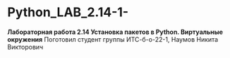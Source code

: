 # Python_LAB_2.14-1-
**Лабораторная работа 2.14 Установка пакетов в Python. Виртуальные окружения** 
Поготовил студент группы ИТС-б-о-22-1, Наумов Никита Викторович
